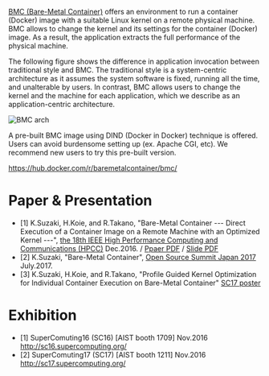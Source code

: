 [BMC (Bare-Metal Container)](http://www.itri.aist.go.jp/cpc/research/bmc/) offers an environment to run a container (Docker) image with a suitable Linux kernel on a remote physical machine.
BMC allows to change the kernel and its settings for the container (Docker) image.
As a result, the application extracts the full performance of the physical machine.

The following figure shows the difference in application invocation between traditional style and BMC.
The traditional style is a system-centric architecture as it assumes the system software is fixed, running all the time, and unalterable by users.
In contrast, BMC allows users to change the kernel and the machine for each application, which we describe as an application-centric architecture.

![BMC arch](http://www.itri.aist.go.jp/cpc/research/img/research-4-001.png)

A pre-built BMC image using DIND (Docker in Docker) technique is offered.
Users can avoid burdensome setting up (ex. Apache CGI, etc).
We recommend new users to try this pre-built version.

https://hub.docker.com/r/baremetalcontainer/bmc/

# Paper & Presentation
* [1] K.Suzaki, H.Koie, and R.Takano, "Bare-Metal Container  --- Direct Execution of a Container Image on a Remote Machine with an Optimized Kernel ---", [the 18th IEEE High Performance Computing and Communications (HPCC)](http://www.swinflow.org/confs/2016/hpcc) Dec.2016. / [Ppaer PDF](https://www.researchgate.net/profile/Kuniyasu_Suzaki/publication/311716297_Bare-Metal_Container_---_Direct_execution_of_a_container_image_on_a_remote_machine_with_an_optimized_kernel_---/links/58579ed508ae77ec370a824a.pdf?origin=publication_detail&ev=pub_int_prw_xdl&msrp=SO2YfYKNZvcGeCUGx4SaB-86NvgO39wgRTrI-XPjzcVhMlrU4DVMuUPdgjvIKkvTaHcru-NEuA1hx78YoXbF8XfP5EUc0_hbZv1wdjPkNuI.YewcWchFqz5N0SCFw41VDGE98RHGohomAv-mYnCSaO4rMGq7KDbW74DHw3KWTj9az4S4RKatGQNuTfRncuyyDw.9tAC6ocUUgqQxKOXvipyty6Y0miNCbYDqoS2tsPJ8mP88-_lwDIE64Xu2epD1YQd0dqnyMDUNR3l_-v19VYvOQ) / [Slide PDF](http://www.slideshare.net/suzaki/baremetal-container-presented-at-hpcc2016)
* [2] K.Suzaki, "Bare-Metal Container", [Open Source Summit Japan 2017](http://events.linuxfoundation.jp/events/open-source-summit-japan/program/schedule) July.2017.
* [3] K.Suzaki, H.Koie, and R.Takano, "Profile Guided Kernel Optimization for Individual Container Execution on Bare-Metal Container" [SC17 poster](http://sc17.supercomputing.org/presentation/?id=post164&sess=sess293)

# Exhibition
* [1] SuperComuting16 (SC16) [AIST booth 1709] Nov.2016 http://sc16.supercomputing.org/
* [2] SuperComuting17 (SC17) [AIST booth 1211] Nov.2016 http://sc17.supercomputing.org/

